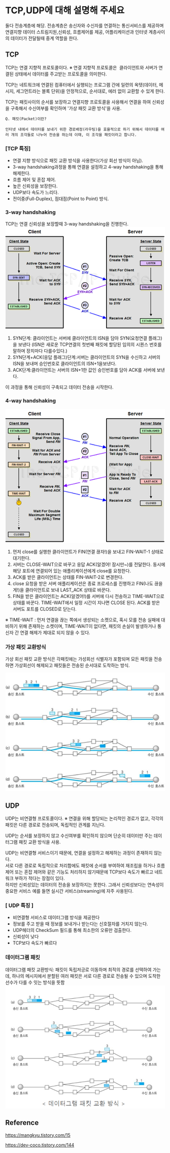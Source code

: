 # TCP,UDP에 대해 설명해 주세요

둘다 전송계층에 해당. 전송계층은 송신자와 수신자를 연결하는 통신서비스를 제공하며 연결지향 데이터 스트림지원,신뢰성, 흐름제어를 제공, 어플리케이션과 인터넷 계층사이의 데이터가 전달될때 중계 역할을 한다.

## TCP

TCP는 연결 지향적 프로토콜이다.
※ 연결 지향적 프로토콜은  클라이언트와 서버가 연결된 상태에서 데이터를 주고받는 프로토콜을 의미한다.

TCP는 네트워크에 연결된 컴퓨터에서 실행되는 프로그램 간에 일련의 옥텟(데이터, 메시지, 세그먼트라는 블록 단위)을
안정적으로, 순서대로, 에러 없이 교환할 수 있게 한다.

TCP는 패킷사이의 순서를 보장하고 연결지향 프로토콜을 사용해서 연결을 하여 신뢰성을 구축해서 수신여부를 확인하며 '가상 패킷 교환 방식'을 사용.

```
Q. 패킷(Packet)이란?
 
인터넷 내에서 데이터를 보내기 위한 경로배정(라우팅)을 효율적으로 하기 위해서 데이터를 여러 개의 조각들로 나누어 전송을 하는데 이때, 이 조각을 패킷이라고 합니다.

```

### [TCP 특징]

- 연결 지향 방식으로 패킷 교환 방식을 사용한다(가상 회선 방식이 아님).
- 3-way handshaking과정을 통해 연결을 설정하고 4-way handshaking을 통해 해제한다.
- 흐름 제어 및 혼잡 제어.
- 높은 신뢰성을 보장한다.
- UDP보다 속도가 느리다.
- 전이중(Full-Duplex), 점대점(Point to Point) 방식.

### 3-way handshaking

TCP는 연결 신뢰성을 보장할때 3-way handshaking을 진행한다.
![Alt text](image-2.png)

1. SYN단계: 클라이언트는 서버에 클라이언트의 ISN을 담아 SYN(요청연결 플래그)을 보낸다 (ISN은 새로운 TCP연결의 첫번째 패킷에 할당된 임의의 시퀀스 번호를 말하며 장치마다 다를수있다.)
2. SYN단계+ACK(응답 플래그)단계:서버는 클라이언트의 SYN을 수신하고 서버의 ISN을 보내며 승인번호로 클라이언트의 ISN+1을보낸다.
3. ACK단계:클라이언트는 서버의 ISN+1한 값인 승인번호를 담아 ACK를 서버에 보낸다.

이 과정을 통해 신뢰성이 구축되고 데이터 전송을 시작한다.

### 4-way handshaking

![Alt text](image-3.png)

1. 먼저 close를 실행한 클라이언트가 FIN(연결 끊자!)을 보내고 FIN-WAIT-1 상태로 대기한다.
2. 서버는 CLOSE-WAIT으로 바꾸고 응답 ACK(알겠어! 잠시만~)를 전달한다. 동시에 해당 포트에 연결되어 있는 애플리케이션에게 close를 요청한다.
3. ACK를 받은 클라이언트는 상태를 FIN-WAIT-2로 변경한다.
4. close 요청을 받은 서버 애플리케이션은 종료 프로세스를 진행하고 FIN(나도 끊을게!)을 클라이언트로 보내 LAST_ACK 상태로 바꾼다.
5. FIN을 받은 클라이언트는 ACK(알겠어!)를 서버에 다시 전송하고 TIME-WAIT으로 상태를 바꾼다.
   TIME-WAIT에서 일정 시간이 지나면 CLOSE 된다. ACK를 받은 서버도 포트를 CLOSED로 닫는다.

※ TIME-WAIT : 먼저 연결을 끊는 쪽에서 생성되는 소켓으로, 혹시 모를 전송 실패에 대비하기 위해 존재하는 소켓이며,
TIME-WAIT이 없다면, 패킷의 손실이 발생하거나 통신자 간 연결 해제가 제대로 되지 않을 수 있다.

### 가상 패킷 교환방식

가상 회선 패킷 교환 방식은 각패킷에는 가성회선 식별자가 포함되며 모든 패킷을 전송하면 가상회선이 해제되고 패킷들은 전송된 순서대로 도착하는 방식.

![Alt text](image-1.png)

## UDP

UDP는 비연결형 프로토콜이다.
※ 연결을 위해 할당되는 논리적인 경로가 없고, 각각의 패킷은 다른 경로로 전송되며, 독립적인 관계를 지닌다.

UDP는 순서를 보장하지 않고 수신여부를 확인하지 않으며 단순히 데이터만 주는 데이터그램 패킷 교환 방식을 사용.

UDP는 비연결형 서비스이기 때문에, 연결을 설정하고 해제하는 과정이 존재하지 않는다.  
서로 다른 경로로 독립적으로 처리함에도 패킷에 순서를 부여하여 재조립을 하거나 흐름 제어 또는 혼잡 제어와 같은 기능도 처리하지 않기때문에 TCP보다
속도가 빠르고 네트워크 부하가 적다는 장점이 있다.  
하지만 신뢰성있는 데이터의 전송을 보장하지는 못한다. 그래서 신뢰성보다는 연속성이 중요한 서비스 예를 들면 실시간 서비스(streaming)에 자주 사용된다.

### [ UDP 특징 ]

- 비연결형 서비스로 데이터그램 방식을 제공한다
- 정보를 주고 받을 때 정보를 보내거나 받는다는 신호절차를 거치지 않는다.
- UDP헤더의 CheckSum 필드를 통해 최소한의 오류만 검출한다.
- 신뢰성이 낮다
- TCP보다 속도가 빠르다

### 데이터그램 패킷

데이터그램 패킷 교환방식: 패킷이 독립저긍로 이동하며 최적의 경로를 선택하여 가는데, 하나의 메시지에서 분할된 여러 패킷은 서로 다른 경로로 전송될 수 있으며 도착한 선수가 다를 수 잇는 방식을 뜻함
![Alt text](image.png)

## Reference

https://mangkyu.tistory.com/15

https://dev-coco.tistory.com/144
